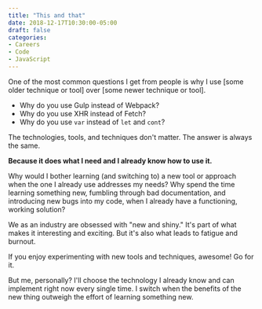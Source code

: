 ```yaml
---
title: "This and that"
date: 2018-12-17T10:30:00-05:00
draft: false
categories:
- Careers
- Code
- JavaScript
---
```


One of the most common questions I get from people is why I use [some older technique or tool] over [some newer technique or tool].

- Why do you use Gulp instead of Webpack?
- Why do you use XHR instead of Fetch?
- Why do you use `var` instead of `let` and `cont`?

The technologies, tools, and techniques don't matter. The answer is always the same.

**Because it does what I need and I already know how to use it.**

Why would I bother learning (and switching to) a new tool or approach when the one I already use addresses my needs? Why spend the time learning something new, fumbling through bad documentation, and introducing new bugs into my code, when I already have a functioning, working solution?

We as an industry are obsessed with "new and shiny." It's part of what makes it interesting and exciting. But it's also what leads to fatigue and burnout.

If you enjoy experimenting with new tools and techniques, awesome! Go for it.

But me, personally? I'll choose the technology I already know and can implement right now every single time. I switch when the benefits of the new thing outweigh the effort of learning something new.